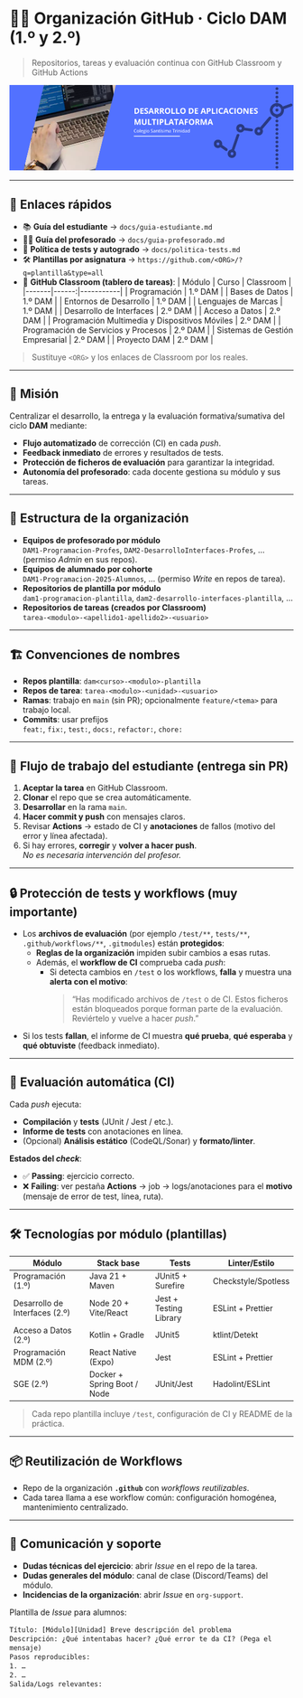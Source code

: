 # 👩‍🏫 Organización GitHub · Ciclo DAM (1.º y 2.º)
> Repositorios, tareas y evaluación continua con GitHub Classroom y GitHub Actions

![Logo del centro](./banner-dam.png)

---

## 📌 Enlaces rápidos
- 📚 **Guía del estudiante** → `docs/guia-estudiante.md`
- 🧑‍🏫 **Guía del profesorado** → `docs/guia-profesorado.md`
- 🧪 **Política de tests y autogrado** → `docs/politica-tests.md`
- 🛠️ **Plantillas por asignatura** → `https://github.com/<ORG>/?q=plantilla&type=all`
- 🏫 **GitHub Classroom (tablero de tareas)**:
  | Módulo | Curso | Classroom |
  |-------|------:|-----------|
  | Programación | 1.º DAM | <enlace>
  | Bases de Datos | 1.º DAM | <enlace>
  | Entornos de Desarrollo | 1.º DAM | <enlace>
  | Lenguajes de Marcas | 1.º DAM | <enlace>
  | Desarrollo de Interfaces | 2.º DAM | <enlace>
  | Acceso a Datos | 2.º DAM | <enlace>
  | Programación Multimedia y Dispositivos Móviles | 2.º DAM | <enlace>
  | Programación de Servicios y Procesos | 2.º DAM | <enlace>
  | Sistemas de Gestión Empresarial | 2.º DAM | <enlace>
  | Proyecto DAM | 2.º DAM | <enlace>

> Sustituye `<ORG>` y los enlaces de Classroom por los reales.

---

## 🎯 Misión
Centralizar el desarrollo, la entrega y la evaluación formativa/sumativa del ciclo **DAM** mediante:
- **Flujo automatizado** de corrección (CI) en cada *push*.
- **Feedback inmediato** de errores y resultados de tests.
- **Protección de ficheros de evaluación** para garantizar la integridad.
- **Autonomía del profesorado**: cada docente gestiona su módulo y sus tareas.

---

## 🧩 Estructura de la organización
- **Equipos de profesorado por módulo**  
  `DAM1-Programacion-Profes`, `DAM2-DesarrolloInterfaces-Profes`, … (permiso *Admin* en sus repos).
- **Equipos de alumnado por cohorte**  
  `DAM1-Programacion-2025-Alumnos`, … (permiso *Write* en repos de tarea).
- **Repositorios de plantilla por módulo**  
  `dam1-programacion-plantilla`, `dam2-desarrollo-interfaces-plantilla`, …
- **Repositorios de tareas (creados por Classroom)**  
  `tarea-<modulo>-<apellido1-apellido2>-<usuario>`

---

## 🏗️ Convenciones de nombres
- **Repos plantilla**: `dam<curso>-<modulo>-plantilla`
- **Repos de tarea**: `tarea-<modulo>-<unidad>-<usuario>`
- **Ramas**: trabajo en `main` (sin PR); opcionalmente `feature/<tema>` para trabajo local.
- **Commits**: usar prefijos  
  `feat:`, `fix:`, `test:`, `docs:`, `refactor:`, `chore:`

---

## 🚀 Flujo de trabajo del estudiante (entrega sin PR)
1. **Aceptar la tarea** en GitHub Classroom.
2. **Clonar** el repo que se crea automáticamente.
3. **Desarrollar** en la rama `main`.
4. **Hacer commit y push** con mensajes claros.
5. Revisar **Actions** → estado de CI y **anotaciones** de fallos (motivo del error y línea afectada).
6. Si hay errores, **corregir** y **volver a hacer push**.  
   *No es necesaria intervención del profesor.*

---

## 🔒 Protección de tests y workflows (muy importante)
- Los **archivos de evaluación** (por ejemplo `/test/**`, `tests/**`, `.github/workflows/**`, `.gitmodules`) están **protegidos**:
  - **Reglas de la organización** impiden subir cambios a esas rutas.
  - Además, el **workflow de CI** comprueba cada *push*:
    - Si detecta cambios en `/test` o los workflows, **falla** y muestra una **alerta con el motivo**:
      > “Has modificado archivos de `/test` o de CI. Estos ficheros están bloqueados porque forman parte de la evaluación. Reviértelo y vuelve a hacer *push*.”
- Si los tests **fallan**, el informe de CI muestra **qué prueba**, **qué esperaba** y **qué obtuviste** (feedback inmediato).

---

## 🧪 Evaluación automática (CI)
Cada *push* ejecuta:
- **Compilación** y **tests** (JUnit / Jest / etc.).
- **Informe de tests** con anotaciones en línea.
- (Opcional) **Análisis estático** (CodeQL/Sonar) y **formato/linter**.

**Estados del *check***:
- ✅ **Passing**: ejercicio correcto.
- ❌ **Failing**: ver pestaña **Actions** → job → logs/anotaciones para el **motivo** (mensaje de error de test, línea, ruta).

---

## 🛠️ Tecnologías por módulo (plantillas)
| Módulo | Stack base | Tests | Linter/Estilo |
|-------|------------|-------|----------------|
| Programación (1.º) | Java 21 + Maven | JUnit5 + Surefire | Checkstyle/Spotless |
| Desarrollo de Interfaces (2.º) | Node 20 + Vite/React | Jest + Testing Library | ESLint + Prettier |
| Acceso a Datos (2.º) | Kotlin + Gradle | JUnit5 | ktlint/Detekt |
| Programación MDM (2.º) | React Native (Expo) | Jest | ESLint + Prettier |
| SGE (2.º) | Docker + Spring Boot / Node | JUnit/Jest | Hadolint/ESLint |

> Cada repo plantilla incluye `/test`, configuración de CI y README de la práctica.

---

## 📦 Reutilización de Workflows
- Repo de la organización **`.github`** con *workflows reutilizables*.
- Cada tarea llama a ese workflow común: configuración homogénea, mantenimiento centralizado.

---

## 📣 Comunicación y soporte
- **Dudas técnicas del ejercicio**: abrir *Issue* en el repo de la tarea.
- **Dudas generales del módulo**: canal de clase (Discord/Teams) del módulo.
- **Incidencias de la organización**: abrir *Issue* en `org-support`.

Plantilla de *Issue* para alumnos:
```text
Título: [Módulo][Unidad] Breve descripción del problema
Descripción: ¿Qué intentabas hacer? ¿Qué error te da CI? (Pega el mensaje)
Pasos reproducibles:
1. …
2. …
Salida/Logs relevantes:
